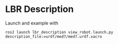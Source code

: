 # LBR Description
Launch and example with

```shell
ros2 launch lbr_description view_robot.launch.py description_file:=urdf/med7/med7.urdf.xacro
```
